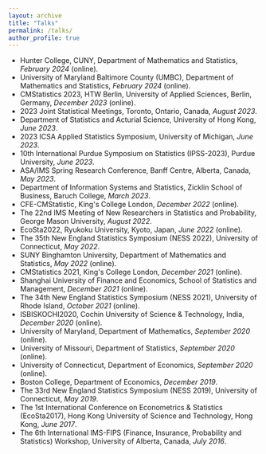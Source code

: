 ```yaml
---
layout: archive
title: "Talks"
permalink: /talks/
author_profile: true
---
```


- Hunter College, CUNY, Department of Mathematics and Statistics, *February 2024* (online). 
- University of Maryland Baltimore County (UMBC), Department of Mathematics and Statistics, *February 2024* (online). 
- CMStatistics 2023, HTW Berlin, University of Applied Sciences, Berlin, Germany, *December 2023*  (online). 
- 2023 Joint Statistical Meetings, Toronto, Ontario, Canada, *August 2023*.
- Department of Statistics and Acturial Science, University of Hong Kong, *June 2023*.
- 2023 ICSA Applied Statistics Symposium, University of Michigan, *June 2023*.		
- 10th International Purdue Symposium on Statistics (IPSS-2023), Purdue University, *June 2023*.
- ASA/IMS Spring Research Conference, Banff Centre, Alberta, Canada, *May 2023*.
- Department of Information Systems and Statistics, Zicklin School of Business, Baruch College, *March 2023*.
- CFE-CMStatistic, King's College London,  *December 2022* (online).		
- The 22nd IMS Meeting of New Researchers in Statistics and Probability, George Mason University, *August 2022*.
- EcoSta2022, Ryukoku University, Kyoto, Japan, *June 2022* (online). 
- The 35th New England Statistics Symposium (NESS 2022), University of Connecticut, *May 2022*.
- SUNY Binghamton University, Department of Mathematics and Statistics, *May 2022* (online).  
- CMStatistics 2021, King's College London, *December 2021*  (online).
- Shanghai University of Finance and Economics, School of Statistics and Management, *December 2021*  (online).
- The 34th New England Statistics Symposium (NESS 2021), University of Rhode Island, *October 2021* (online). 
- ISBISKOCHI2020, Cochin University of Science \& Technology, India, *December 2020* (online).
- University of Maryland, Department of Mathematics, *September 2020* (online). 	
- University of Missouri, Department of Statistics, *September 2020* (online). 
- University of Connecticut, Department of Economics, *September 2020* (online).
- Boston College, Department of Economics, *December 2019*. 
- The 33rd New England Statistics Symposium (NESS 2019), University of Connecticut, *May 2019*.
- The 1st International Conference on Econometrics \& Statistics (EcoSta2017), Hong Kong University of Science and Technology, Hong Kong, *June 2017*. 
- The 6th International IMS-FIPS (Finance, Insurance, Probability and Statistics) Workshop, University of Alberta, Canada, *July 2016*. 